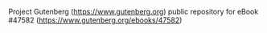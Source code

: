 Project Gutenberg (https://www.gutenberg.org) public repository for eBook #47582 (https://www.gutenberg.org/ebooks/47582)
